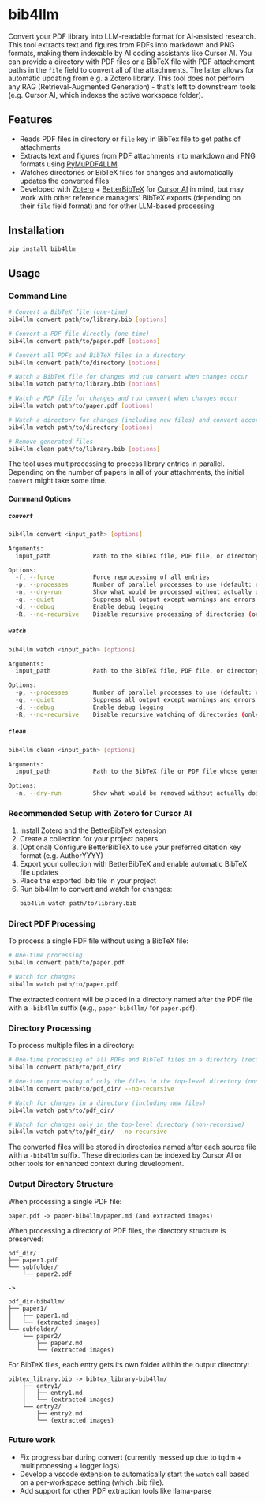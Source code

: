# bib4llm

Convert your PDF library into LLM-readable format for AI-assisted research. This tool extracts text and figures from PDFs into markdown and PNG formats, making them indexable by AI coding assistants like Cursor AI. You can provide a directory with PDF files or a BibTeX file with PDF attachement paths in the `file` field to convert all of the attachments. The latter allows for automatic updating from e.g. a Zotero library. This tool does not perform any RAG (Retrieval-Augmented Generation) - that's left to downstream tools (e.g. Cursor AI, which indexes the active workspace folder).

## Features

- Reads PDF files in directory or `file` key in BibTex file to get paths of attachments
- Extracts text and figures from PDF attachments into markdown and PNG formats using [PyMuPDF4LLM](https://pymupdf.readthedocs.io/en/latest/pymupdf4llm/)
- Watches directories or BibTeX files for changes and automatically updates the converted files
- Developed with [Zotero](https://www.zotero.org/) + [BetterBibTeX](https://retorque.re/zotero-better-bibtex/) for [Cursor AI](https://www.cursor.com/) in mind, but may work with other reference managers' BibTeX exports (depending on their `file` field format) and for other LLM-based processing

## Installation

```bash
pip install bib4llm
```

## Usage

### Command Line

```bash
# Convert a BibTeX file (one-time)
bib4llm convert path/to/library.bib [options]

# Convert a PDF file directly (one-time)
bib4llm convert path/to/paper.pdf [options]

# Convert all PDFs and BibTeX files in a directory
bib4llm convert path/to/directory [options]

# Watch a BibTeX file for changes and run convert when changes occur
bib4llm watch path/to/library.bib [options]

# Watch a PDF file for changes and run convert when changes occur
bib4llm watch path/to/paper.pdf [options]

# Watch a directory for changes (including new files) and convert accordingly
bib4llm watch path/to/directory [options]

# Remove generated files
bib4llm clean path/to/library.bib [options]
```
The tool uses multiprocessing to process library entries in parallel. Depending on the number of papers in all of your attachments, the initial `convert` might take some time.

#### Command Options

##### `convert`
```bash
bib4llm convert <input_path> [options]

Arguments:
  input_path            Path to the BibTeX file, PDF file, or directory to process

Options:
  -f, --force           Force reprocessing of all entries
  -p, --processes       Number of parallel processes to use (default: number of CPU cores)
  -n, --dry-run         Show what would be processed without actually doing it
  -q, --quiet           Suppress all output except warnings and errors
  -d, --debug           Enable debug logging
  -R, --no-recursive    Disable recursive processing of directories (only applicable if input is a directory)
```

##### `watch`
```bash
bib4llm watch <input_path> [options]

Arguments:
  input_path            Path to the BibTeX file, PDF file, or directory to watch

Options:
  -p, --processes       Number of parallel processes to use (default: number of CPU cores)
  -q, --quiet           Suppress all output except warnings and errors
  -d, --debug           Enable debug logging
  -R, --no-recursive    Disable recursive watching of directories (only applicable if input is a directory)
```

##### `clean`
```bash
bib4llm clean <input_path> [options]

Arguments:
  input_path            Path to the BibTeX file or PDF file whose generated data should be removed

Options:
  -n, --dry-run         Show what would be removed without actually doing it
```

### Recommended Setup with Zotero for Cursor AI

1. Install Zotero and the BetterBibTeX extension
2. Create a collection for your project papers
3. (Optional) Configure BetterBibTeX to use your preferred citation key format (e.g. AuthorYYYY)
4. Export your collection with BetterBibTeX and enable automatic BibTeX file updates
5. Place the exported .bib file in your project
6. Run bib4llm to convert and watch for changes:
   ```bash
   bib4llm watch path/to/library.bib
   ```

### Direct PDF Processing

To process a single PDF file without using a BibTeX file:

```bash
# One-time processing
bib4llm convert path/to/paper.pdf

# Watch for changes
bib4llm watch path/to/paper.pdf
```

The extracted content will be placed in a directory named after the PDF file with a `-bib4llm` suffix (e.g., `paper-bib4llm/` for `paper.pdf`).

### Directory Processing

To process multiple files in a directory:

```bash
# One-time processing of all PDFs and BibTeX files in a directory (recursive by default)
bib4llm convert path/to/pdf_dir/

# One-time processing of only the files in the top-level directory (non-recursive)
bib4llm convert path/to/pdf_dir/ --no-recursive

# Watch for changes in a directory (including new files)
bib4llm watch path/to/pdf_dir/

# Watch for changes only in the top-level directory (non-recursive)
bib4llm watch path/to/pdf_dir/ --no-recursive
```

The converted files will be stored in directories named after each source file with a `-bib4llm` suffix. These directories can be indexed by Cursor AI or other tools for enhanced context during development.

### Output Directory Structure

When processing a single PDF file:
```
paper.pdf -> paper-bib4llm/paper.md (and extracted images)
```

When processing a directory of PDF files, the directory structure is preserved:
```
pdf_dir/
├── paper1.pdf
└── subfolder/
    └── paper2.pdf

->

pdf_dir-bib4llm/
├── paper1/
│   ├── paper1.md
│   └── (extracted images)
└── subfolder/
    └── paper2/
        ├── paper2.md
        └── (extracted images)
```

For BibTeX files, each entry gets its own folder within the output directory:
```
bibtex_library.bib -> bibtex_library-bib4llm/
    ├── entry1/
    │   ├── entry1.md
    │   └── (extracted images)
    └── entry2/
        ├── entry2.md
        └── (extracted images)
```

### Future work
- Fix progress bar during convert (currently messed up due to tqdm + multiprocessing + logger logs)
- Develop a vscode extension to automatically start the `watch` call based on a per-workspace setting (which .bib file).
- Add support for other PDF extraction tools like llama-parse
